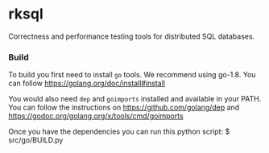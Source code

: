 # rksql

Correctness and performance testing tools for distributed SQL databases.

### Build

To build you first need to install `go` tools. We recommend using go-1.8. You
can follow https://golang.org/doc/install#install 

You would also need `dep` and `goimports` installed and available in your PATH. 
You can follow the instructions on https://github.com/golang/dep and
https://godoc.org/golang.org/x/tools/cmd/goimports

Once you have the dependencies you can run this python script:
$ src/go/BUILD.py


